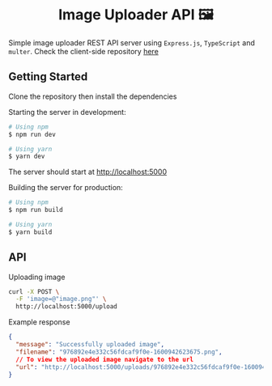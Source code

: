 <h1 align="center">Image Uploader API 🖼</h1>

Simple image uploader REST API server using `Express.js`, `TypeScript` and `multer`. Check the client-side repository [here](https://github.com/HotPotatoC/image-uploader)

## Getting Started

Clone the repository then install the dependencies

Starting the server in development:

```bash
# Using npm
$ npm run dev

# Using yarn
$ yarn dev
```

The server should start at [http://localhost:5000](http://localhost:5000)

Building the server for production:

```bash
# Using npm
$ npm run build

# Using yarn
$ yarn build
```

## API

Uploading image

```bash
curl -X POST \
  -F 'image=@"image.png"' \
  http://localhost:5000/upload
```

Example response

```json
{
  "message": "Successfully uploaded image",
  "filename": "976892e4e332c56fdcaf9f0e-1600942623675.png",
  // To view the uploaded image navigate to the url
  "url": "http://localhost:5000/uploads/976892e4e332c56fdcaf9f0e-1600942623675.png"
}
```
